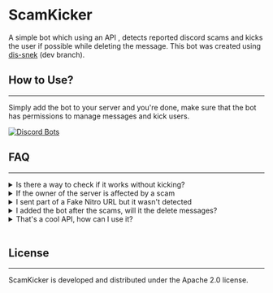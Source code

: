 # ScamKicker

A simple bot which using an API , detects reported discord scams and kicks the user if possible while deleting the message. This bot was created using [dis-snek](https://github.com/Discord-Snake-Pit/Dis-Snek.git) (dev branch).

## How to Use?

---

Simply add the bot to your server and you're done, make sure that the bot has permissions to manage messages and kick users.

[![Discord Bots](https://top.gg/api/widget/851246867131793469.svg)](https://top.gg/bot/851246867131793469)


## FAQ

---

<details closed>
<summary> Is there a way to check if it works without kicking? </summary>
<p>

> Yes, just DM the bot the URL you want to inspect and if it's included in the database, then it will reply back that it was found. If you want to report an url, it's recommended to go to the [API's Discord server](https://discord.gg/cT6eQjWW8H)
</p>
</details>

<details closed>
<summary> If the owner of the server is affected by a scam </summary>
<p>

> In such case, as expected if the bot has permissions it will remove the messages but won't kick the user (it can't).
</p>
</details>
<details closed>
<summary> I sent part of a Fake Nitro URL but it wasn't detected </summary>
<p>

> The issue with nitro scam is more about the clickable urls than sending the directions themselves. This bot will detect the scams which start with `http://`, after all without that part, discord doesn't convert the message to an URL, which decreases its risk by default and prevents us to kick false positives. Additonally it's reliant on the API.
</p>
</details>

<details closed>
<summary> I added the bot after the scams, will it the delete messages? </summary>
<p>

> No, this bot activates upon messages and from there it makes decisions, if the bot wasn't there, then it won't delete the messages when it wasn't present.
</p>
</details>

<details closed>
<summary> That's a cool API, how can I use it? </summary>
<p>

> The API used in the bot, was designed by [nwunder](https://nwunder.com/).
> Feel free to check the following link for [more information](https://api.sinking.yachts/docs).
</p>
</details>
<br>

## License

---

ScamKicker is developed and distributed under the Apache 2.0 license.
